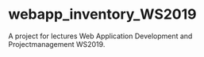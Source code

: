 # webapp_inventory_WS2019
A project for lectures Web Application Development and Projectmanagement WS2019.
